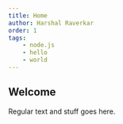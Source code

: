 ```yaml
---
title: Home
author: Harshal Raverkar
order: 1
tags:
    - node.js
    - hello
    - world
---
```


## Welcome

Regular text and stuff goes here.
